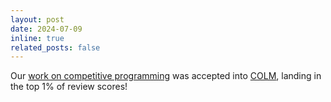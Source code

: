 ```yaml
---
layout: post
date: 2024-07-09
inline: true
related_posts: false
---
```


Our [work on competitive programming](https://princeton-nlp.github.io/USACOBench/) was accepted into [COLM](https://colmweb.org), landing in the top 1% of review scores!